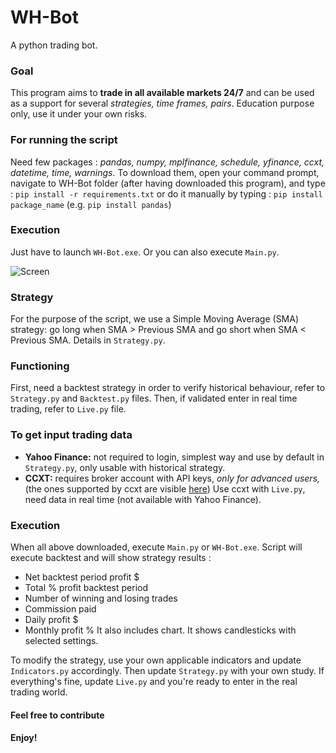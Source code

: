 # WH-Bot
A python trading bot.

### Goal
This program aims to **trade in all available markets 24/7** and can be used as a support for several *strategies, time frames, pairs*. 
Education purpose only, use it under your own risks.

### For running the script
Need few packages : *pandas, numpy, mplfinance, schedule, yfinance, ccxt, datetime, time, warnings.*
To download them, open your command prompt, navigate to WH-Bot folder (after having downloaded this program),
and type : ```pip install -r requirements.txt```
or do it manually by typing : ```pip install package_name``` (e.g. ```pip install pandas```)

### Execution
Just have to launch `WH-Bot.exe`.
Or you can also execute `Main.py`.

![Screen](https://user-images.githubusercontent.com/61158178/77209752-61e7b000-6aff-11ea-8c2d-a08c372144b3.PNG)

### Strategy
For the purpose of the script, we use a Simple Moving Average (SMA) strategy: 
go long when SMA > Previous SMA and go short when SMA < Previous SMA.
Details in ```Strategy.py```.

### Functioning
First, need a backtest strategy in order to verify historical behaviour, 
refer to ```Strategy.py``` and ```Backtest.py``` files. 
Then, if validated enter in real time trading, refer to ```Live.py``` file.

### To get input trading data
- **Yahoo Finance:** not required to login, simplest way and use by default in ``Strategy.py``,
	only usable with historical strategy.
- **CCXT:** requires broker account with API keys, _only for advanced users,_
	(the ones supported by ccxt are visible [here](https://github.com/ccxt/ccxt#supported-cryptocurrency-exchange-markets))
	Use ccxt with `Live.py`, need data in real time (not available with Yahoo Finance).

### Execution
When all above downloaded, execute ```Main.py``` or `WH-Bot.exe`.
Script will execute backtest and will show strategy results :
- Net backtest period profit $
- Total % profit backtest period
- Number of winning and losing trades
- Commission paid
- Daily profit $
- Monthly profit %
It also includes chart. It shows candlesticks with selected settings.

To modify the strategy, use your own applicable indicators and update ```Indicators.py``` accordingly.
Then update ```Strategy.py``` with your own study.
If everything's fine, update `Live.py` and you're ready to enter in the real trading world.

#### Feel free to contribute
#### Enjoy!
